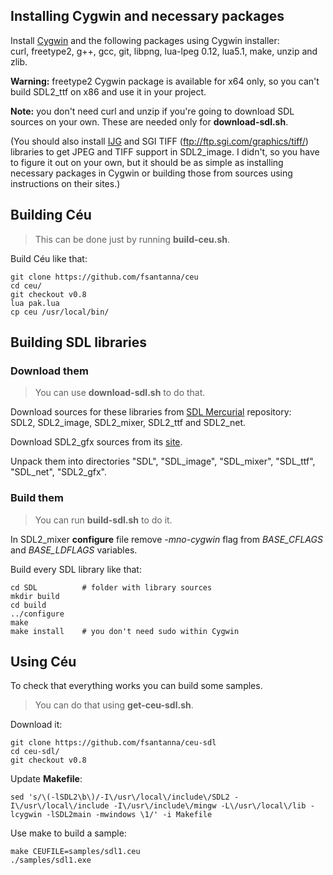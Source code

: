 ## Installing Cygwin and necessary packages

Install [Cygwin](https://cygwin.com/) and the following packages using Cygwin installer:  
curl, freetype2, g++, gcc, git, libpng, lua-lpeg 0.12, lua5.1, make, unzip and zlib.

**Warning:** freetype2 Cygwin package is available for x64 only, so you can't build SDL2_ttf on x86 and use it in your project.

**Note:** you don't need curl and unzip if you're going to download SDL sources on your own. These are needed only for **download-sdl.sh**.

(You should also install [IJG](http://www.ijg.org/) and SGI TIFF (ftp://ftp.sgi.com/graphics/tiff/) libraries to get JPEG and TIFF support in SDL2_image. I didn't, so you have to figure it out on your own, but it should be as simple as installing necessary packages in Cygwin or building those from sources using instructions on their sites.)

## Building Céu

> This can be done just by running **build-ceu.sh**.

Build Céu like that:

	git clone https://github.com/fsantanna/ceu
	cd ceu/
	git checkout v0.8
	lua pak.lua
	cp ceu /usr/local/bin/

## Building SDL libraries

### Download them

> You can use **download-sdl.sh** to do that.

Download sources for these libraries from [SDL Mercurial](http://hg.libsdl.org/) repository:  
SDL2, SDL2_image, SDL2_mixer, SDL2_ttf and SDL2_net.

Download SDL2_gfx sources from its [site](http://cms.ferzkopp.net/index.php/software/13-sdl-gfx).

Unpack them into directories "SDL", "SDL_image", "SDL_mixer", "SDL_ttf", "SDL_net", "SDL2_gfx".

### Build them

> You can run **build-sdl.sh** to do it.

In SDL2_mixer **configure** file remove *-mno-cygwin* flag from *BASE_CFLAGS* and *BASE_LDFLAGS* variables.

Build every SDL library like that:

	cd SDL          # folder with library sources
	mkdir build
	cd build
	../configure
	make
	make install    # you don't need sudo within Cygwin

## Using Céu

To check that everything works you can build some samples.

> You can do that using **get-ceu-sdl.sh**.

Download it:

	git clone https://github.com/fsantanna/ceu-sdl
	cd ceu-sdl/
	git checkout v0.8

Update **Makefile**:

	sed 's/\(-lSDL2\b\)/-I\/usr\/local\/include\/SDL2 -I\/usr\/local\/include -I\/usr\/include\/mingw -L\/usr\/local\/lib -lcygwin -lSDL2main -mwindows \1/' -i Makefile

Use make to build a sample:

	make CEUFILE=samples/sdl1.ceu
	./samples/sdl1.exe